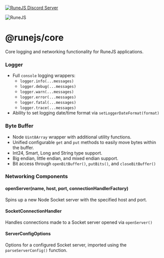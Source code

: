 [![RuneJS Discord Server](https://img.shields.io/discord/678751302297059336?label=RuneJS%20Discord&logo=discord)](https://discord.gg/5P74nSh)


![RuneJS](https://i.imgur.com/pmkdSfc.png)

# @runejs/core

Core logging and networking functionality for RuneJS applications.

### Logger
* Full `console` logging wrappers:
    * `logger.info(...messages)`
    * `logger.debug(...messages)`
    * `logger.warn(...messages)`
    * `logger.error(...messages)`
    * `logger.fatal(...messages)`
    * `logger.trace(...messages)`
* Ability to set logging date/time format via `setLoggerDateFormat(format)`

### Byte Buffer
* Node `Uint8Array` wrapper with additional utility functions.
* Unified configurable `get` and `put` methods to easily move bytes within the buffer.
* Int24, Smart, Long and String type support.
* Big endian, little endian, and mixed endian support.
* Bit access through `openBitBuffer()`, `putBits()`, and `closeBitBuffer()`

### Networking Components

#### openServer(name, host, port, connectionHandlerFactory)
Spins up a new Node Socket server with the specified host and port.

#### SocketConnectionHandler
Handles connections made to a Socket server opened via `openServer()`

#### ServerConfigOptions
Options for a configured Socket server, imported using the `parseServerConfig()` function.
